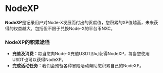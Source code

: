 # NodeXP

**NodeXP**是记录用户对Node-X发展而付出的贡献值，您积累的XP值越高，未来获得的权益越大，包括但不限于兑换Node-X的平台币NXC。

### NodeXP的积累途径

* **充值及消费：**&#x6BCF;当您向Node-X充值USDT即可获得NodeXP，每当您使用USDT也可以获得NodeXP。
* **完成活动任务：**&#x6211;们会预备各种冒险活动帮助您积累自己的NodeXP。

